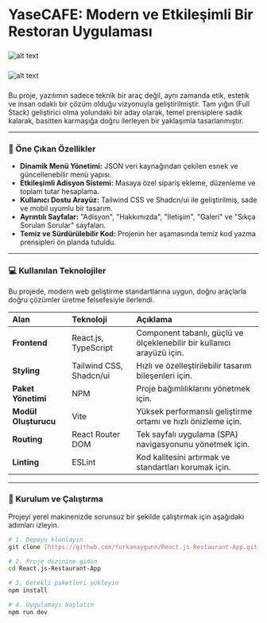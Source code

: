 # YaseCAFE: Modern ve Etkileşimli Bir Restoran Uygulaması

###

![alt text]((https://github.com/furkanaygunn/React.js-Restaurant-App/blob/main/p1.png))

###

![alt text]((https://github.com/furkanaygunn/React.js-Restaurant-App/blob/main/p2.png))

###

Bu proje, yazılımın sadece teknik bir araç değil, aynı zamanda etik, estetik ve insan odaklı bir çözüm olduğu vizyonuyla geliştirilmiştir. Tam yığın (Full Stack) geliştirici olma yolundaki bir aday olarak, temel prensiplere sadık kalarak, basitten karmaşığa doğru ilerleyen bir yaklaşımla tasarlanmıştır.

---

### 🌟 Öne Çıkan Özellikler

- **Dinamik Menü Yönetimi:** JSON veri kaynağından çekilen esnek ve güncellenebilir menü yapısı.
- **Etkileşimli Adisyon Sistemi:** Masaya özel sipariş ekleme, düzenleme ve toplam tutar hesaplama.
- **Kullanıcı Dostu Arayüz:** Tailwind CSS ve Shadcn/ui ile geliştirilmiş, sade ve mobil uyumlu bir tasarım.
- **Ayrıntılı Sayfalar:** "Adisyon", "Hakkımızda", "İletişim", "Galeri" ve "Sıkça Sorulan Sorular" sayfaları.
- **Temiz ve Sürdürülebilir Kod:** Projenin her aşamasında temiz kod yazma prensipleri ön planda tutuldu.

---

### 💻 Kullanılan Teknolojiler

Bu projede, modern web geliştirme standartlarına uygun, doğru araçlarla doğru çözümler üretme felsefesiyle ilerlendi.

| Alan | Teknoloji | Açıklama |
| :--- | :--- | :--- |
| **Frontend** | React.js, TypeScript | Component tabanlı, güçlü ve ölçeklenebilir bir kullanıcı arayüzü için. |
| **Styling** | Tailwind CSS, Shadcn/ui | Hızlı ve özelleştirilebilir tasarım bileşenleri için. |
| **Paket Yönetimi** | NPM | Proje bağımlılıklarını yönetmek için. |
| **Modül Oluşturucu** | Vite | Yüksek performanslı geliştirme ortamı ve hızlı önizleme için. |
| **Routing** | React Router DOM | Tek sayfalı uygulama (SPA) navigasyonunu yönetmek için. |
| **Linting** | ESLint | Kod kalitesini artırmak ve standartları korumak için. |

---

### 🚀 Kurulum ve Çalıştırma

Projeyi yerel makinenizde sorunsuz bir şekilde çalıştırmak için aşağıdaki adımları izleyin.

```bash
# 1. Depoyu klonlayın
git clone [https://github.com/furkanaygunn/React.js-Restaurant-App.git](https://github.com/furkanaygunn/React.js-Restaurant-App.git)

# 2. Proje dizinine gidin
cd React.js-Restaurant-App

# 3. Gerekli paketleri yükleyin
npm install

# 4. Uygulamayı başlatın
npm run dev
